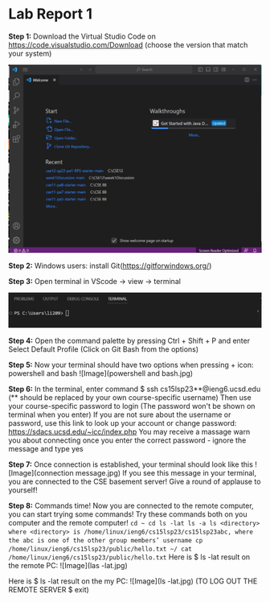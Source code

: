 Lab Report 1
============
**Step 1:** Download the Virtual Studio Code on https://code.visualstudio.com/Download (choose the version that match your system)

![Image](VScode.jpg)

**Step 2:** Windows users: install Git(https://gitforwindows.org/)


**Step 3:** Open terminal in VScode -> view -> terminal

![Image](terminal.jpg)

**Step 4:** Open the command palette by pressing Ctrl + Shift + P and enter Select Default Profile (Click on Git Bash from the options)

**Step 5:** Now your terminal should have two options when pressing + icon: powershell and bash
![Image](powershell and bash.jpg)

**Step 6:** In the terminal, enter command $ ssh cs15lsp23**@ieng6.ucsd.edu (** should be replaced by your own course-specific username)
Then use your course-specific password to login (The password won't be shown on terminal when you enter)
If you are not sure about the username or password, use this link to look up your account or change password:
https://sdacs.ucsd.edu/~icc/index.php
You may receive a massage warn you about connecting once you enter the correct password - ignore the message and type yes

**Step 7:** Once connection is established, your terminal should look like this
![Image](connection message.jpg)
If you see this message in your terminal, you are connected to the CSE basement server! Give a round of applause to yourself!

**Step 8:** Commands time!
Now you are connected to the remote computer, you can start trying some commands! Try these commands both on you computer and the remote computer!
`
cd ~
cd
ls -lat
ls -a
ls <directory> where <directory> is /home/linux/ieng6/cs15lsp23/cs15lsp23abc, where the abc is one of the other group members’ username
cp /home/linux/ieng6/cs15lsp23/public/hello.txt ~/
cat /home/linux/ieng6/cs15lsp23/public/hello.txt
`
Here is $ ls -lat result on the remote PC:
![Image](las -lat.jpg)

Here is $ ls -lat result on the my PC:
![Image](ls -lat.jpg)
(TO LOG OUT THE REMOTE SERVER $ exit)

